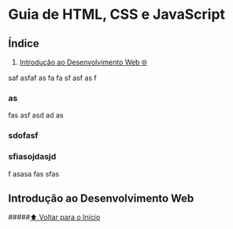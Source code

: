 # Guia de HTML, CSS e JavaScript

## Índice

1. [Introdução ao Desenvolvimento Web 🌐](#Introdução-ao-Desenvolvimento-Web)

saf
asfaf
as
fa
fa
sf
asf
as
f
### as
fas
asf
asd
ad
as
### sdofasf
### sfiasojdasjd
f
asasa
fas
sfas

## Introdução ao Desenvolvimento Web
#####[⬆️ Voltar para o Início](#Índice)
